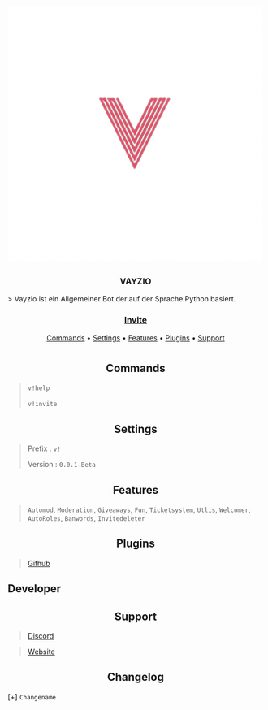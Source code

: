 <h1></h1>
<h1 algin = Center><img src="logo-tra.png" img></h1>
<h3 align = Center>VAYZIO</h3>
> Vayzio ist ein Allgemeiner Bot der auf der Sprache Python basiert.
<h3 align = Center>

  [Invite](https://discord.com/api/oauth2/authorize?client_id=971347959788765237&permissions=8&scope=bot)
</h3>
<p align="center">
  <a href="#Commands">Commands</a>
  •
  <a href="#Settings">Settings</a>
  •
  <a href="#Features">Features</a>
  •
  <a href="#plugins">Plugins</a>
  •
  <a href="#support">Support</a>
<h1></h1>

<h2 align="center">Commands</h2>

> `v!help`
> 
> `v!invite`

<h2 align="center">Settings</h2>

> Prefix : `v!`
> 
> Version : `0.0.1-Beta`

<h2 align="center">Features</h2>

> `Automod`,
> `Moderation`,
> `Giveaways`,
> `Fun`,
> `Ticketsystem`,
> `Utlis`,
> `Welcomer`,
> `AutoRoles`,
> `Banwords`,
> `Invitedeleter`

<h2 align="center">Plugins</h2>

> [Github]()

<h2 algin="center">Developer</h2>
<a href=""></a>
<h2 align="center">Support</h2>

> [Discord](https://discord.gg/WjYrRvZM9Q) 

> [Website](https://soon.de/)

<h2 align="center">Changelog</h2>

[+] `Changename`
